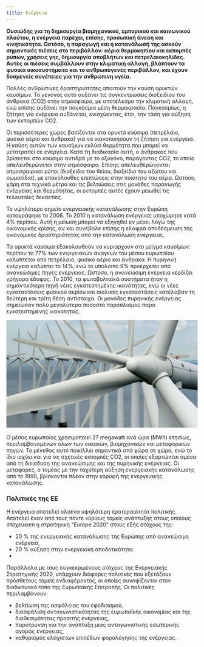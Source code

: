 ```yaml
---
title: Ενέργεια
---
```


**Ουσιώδης για τη δημιουργία βιομηχανικού, εμπορικού και κοινωνικού πλούτου, η ενέργεια παρέχει, επίσης, προσωπική άνεση και κινητικότητα. Ωστόσο, η παραγωγή και η κατανάλωσή της ασκούν σημαντικές πιέσεις στο περιβάλλον: αέρια θερμοκηπίου και εκπομπές ρύπων, χρήσεις γης, δημιουργία αποβλήτων και πετρελαιοκηλίδες. Αυτές οι πιέσεις συμβάλλουν στην κλιματική αλλαγή, βλάπτουν τα φυσικά οικοσυστήματα και το ανθρωπογενές περιβάλλον, και έχουν δυσμενείς συνέπειες για την ανθρώπινη υγεία.**

Πολλές ανθρώπινες δραστηριότητες απαιτούν την καύση ορυκτών καυσίμων. Το γεγονός αυτό αυξάνει τις συγκεντρώσεις διοξειδίου του άνθρακα (CO2) στην ατμόσφαιρα, με αποτέλεσμα την κλιματική αλλαγή, ενώ επίσης αυξάνει την παγκόσμια μέση θερμοκρασία. Παγκοσμίως, η ζήτηση για ενέργεια αυξάνεται, ενισχύοντας, έτσι, την τάση για αύξηση των εκπομπών CO2.

Οι περισσότερες χώρες βασίζονται στα ορυκτά καύσιμα (πετρέλαιο, φυσικό αέριο και άνθρακα) για να ικανοποιήσουν τη ζήτηση για ενέργεια. Η καύση αυτών των καυσίμων εκλύει θερμότητα που μπορεί να μετατραπεί σε ενέργεια. Κατά τη διαδικασία αυτή, ο άνθρακας που βρίσκεται στο καύσιμο αντιδρά με το οξυγόνο, παράγοντας CO2, το οποίο απελευθερώνεται στην ατμόσφαιρα. Επίσης απελευθερώνονται ατμοσφαιρικοί ρύποι (διοξείδιο του θείου, διοξείδιο του αζώτου και σωματίδια), με επακόλουθες επιπτώσεις στην ποιότητα του αέρα. Ωστόσο, χάρη στα τεχνικά μέτρα και τις βελτιώσεις στις μονάδες παραγωγής ενέργειας και θερμότητας, οι εκπομπές αυτές έχουν μειωθεί τις τελευταίες δεκαετίες.

Το υψηλότερο σημείο ενεργειακής κατανάλωσης στην Ευρώπη καταγράφηκε το 2006. Το 2010 η κατανάλωση ενέργειας υποχώρησε κατά 4% περίπου. Αυτή η μείωση μπορεί να εξηγηθεί εν μέρει λόγω της οικονομικής κρίσης, αν και συνέβαλε επίσης η ελαφρά αποδέσμευση της οικονομικής δραστηριότητας από την κατανάλωση ενέργειας.

Τα ορυκτά καύσιμα εξακολουθούν να κυριαρχούν στο μείγμα καυσίμων: περίπου το 77% των ενεργειακών αναγκών του μέσου ευρωπαίου καλύπτεται από πετρέλαιο, φυσικό αέριο και άνθρακα. Η πυρηνική ενέργεια καλύπτει το 14%, ενώ το υπόλοιπο 9% προέρχεται από ανανεώσιμες πηγές ενέργειας. Ωστόσο, η ανανεώσιμη ενέργεια κερδίζει γρήγορα έδαφος. Το 2010, τα φωτοβολταϊκά συστήματα ήταν η σημαντικότερη πηγή νέας εγκατεστημένης ικανότητας, ενώ οι νέες εγκαταστάσεις φυσικού αερίου και αιολικές εγκαταστάσεις κατέλαβαν τη δεύτερη και τρίτη θέση αντίστοιχα. Οι μονάδες πυρηνικής ενέργειας σημείωσαν πολύ μεγαλύτερα ποσοστά παροπλισμού παρά εγκατεστημένης ικανότητας.

![](energy.jpg)

Ο μέσος ευρωπαίος χρησιμοποιεί 27 megawatt ανά ώρα (MWh) ετησίως, περιλαμβανομένων όλων των οικιακών, βιομηχανικών και μεταφορικών πηγών. Το μέγεθος αυτό ποικίλλει σημαντικά από χώρα σε χώρα, ενώ το ίδιο ισχύει και για τις σχετικές εκπομπές CO2, οι οποίες εξαρτώνται άμεσα από τη διείσδυση της ανανεώσιμης και της πυρηνικής ενέργειας. Οι μεταφορές, ο τομέας με την ταχύτερη αύξηση ενεργειακής κατανάλωσης από το 1990, βρίσκονται πλέον στην κορυφή της ενεργειακής κατανάλωσης.

### Πολιτικές της ΕΕ ###

Η ενέργεια αποτελεί ολοένα υψηλότερη προτεραιότητα πολιτικής. Αποτελεί έναν από τους πέντε κύριους τομείς ανάπτυξης στους οποίους στοχεύειen η στρατηγική "Europe 2020" στους εξής στόχους της:

- 20 % της ενεργειακής κατανάλωσης της Ευρώπης από ανανεώσιμη ενέργεια,
- 20 % αύξηση στην ενεργειακή αποδοτικότητα.
- 
Παράλληλα με τους συγκεκριμένους στόχους της Ενεργειακής Στρατηγικής 2020, υπάρχουν διάφορες πολιτικές που εξετάζουν πρόσθετους τομείς ενδιαφέροντος, οι οποίες συνοψίζονται στον διαδικτυακό τόπο της Ευρωπαϊκής Επιτροπής. Οι πολιτικές περιλαμβάνουν:

- βελτίωση της ασφάλειας του εφοδιασμού,
- διασφάλιση ανταγωνιστικότητας της ευρωπαϊκής οικονομίας και της διαθεσιμότητας προσιτής ενέργειας,
- παρότρυνση για την ανάπτυξη μιας ανταγωνιστικής εσωτερικής αγοράς ενέργειας,
- καθορισμός ελάχιστων επιπέδων φορολόγησης της ενέργειας.